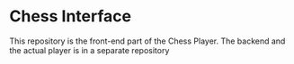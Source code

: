 # Chess Interface
This repository is the front-end part of the Chess Player.
The backend and the actual player is in a separate repository

